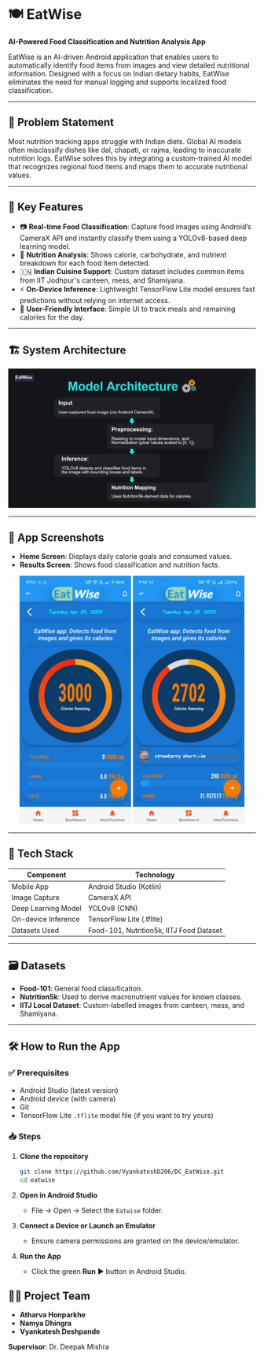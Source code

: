# 🍽️ EatWise

**AI-Powered Food Classification and Nutrition Analysis App**

EatWise is an AI-driven Android application that enables users to automatically identify food items from images and view detailed nutritional information. Designed with a focus on Indian dietary habits, EatWise eliminates the need for manual logging and supports localized food classification.

---

## 🧠 Problem Statement

Most nutrition tracking apps struggle with Indian diets. Global AI models often misclassify dishes like dal, chapati, or rajma, leading to inaccurate nutrition logs. EatWise solves this by integrating a custom-trained AI model that recognizes regional food items and maps them to accurate nutritional values.

---

## 🚀 Key Features

- 📷 **Real-time Food Classification**: Capture food images using Android’s CameraX API and instantly classify them using a YOLOv8-based deep learning model.
- 🧠 **Nutrition Analysis**: Shows calorie, carbohydrate, and nutrient breakdown for each food item detected.
- 🇮🇳 **Indian Cuisine Support**: Custom dataset includes common items from IIT Jodhpur's canteen, mess, and Shamiyana.
- ⚡ **On-Device Inference**: Lightweight TensorFlow Lite model ensures fast predictions without relying on internet access.
- 📱 **User-Friendly Interface**: Simple UI to track meals and remaining calories for the day.

---

## 🏗️ System Architecture


![Architecture](img/ModelArchitecture.png)

---

## 📱 App Screenshots

- **Home Screen**: Displays daily calorie goals and consumed values.
- **Results Screen**: Shows food classification and nutrition facts.

<p align="center">
  <img src="img/HomeScreen.jpg" alt="Home Screen" width="45%" />
  <img src="img/MealPlanning.jpg" alt="Results" width="45%" />
</p>

---

## 🧪 Tech Stack

| Component            | Technology                     |
|----------------------|---------------------------------|
| Mobile App           | Android Studio (Kotlin)         |
| Image Capture        | CameraX API                     |
| Deep Learning Model  | YOLOv8 (CNN)                    |
| On-device Inference  | TensorFlow Lite (.tflite)       |
| Datasets Used        | Food-101, Nutrition5k, IITJ Food Dataset |

---

## 🗃️ Datasets

- **Food-101**: General food classification.
- **Nutrition5k**: Used to derive macronutrient values for known classes.
- **IITJ Local Dataset**: Custom-labelled images from canteen, mess, and Shamiyana.

---

## 🛠️ How to Run the App

### ✅ Prerequisites

- Android Studio (latest version)
- Android device (with camera)
- Git
- TensorFlow Lite `.tflite` model file (if you want to try yours)

### 📥 Steps

1. **Clone the repository**
   ```bash
   git clone https://github.com/VyankateshD206/DC_EatWise.git
   cd eatwise

2. **Open in Android Studio**
   - File → Open → Select the `Eatwise` folder.

3. **Connect a Device or Launch an Emulator**
   - Ensure camera permissions are granted on the device/emulator.

4. **Run the App**
   - Click the green **Run** ▶️ button in Android Studio.

## 👨‍💻 Project Team

- **Atharva Honparkhe** 
- **Namya Dhingra**
- **Vyankatesh Deshpande**

**Supervisor**: Dr. Deepak Mishra

